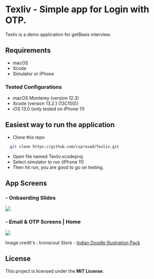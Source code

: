 # Texliv - Simple app for Login with OTP.
Texliv is a demo application for getBasis interview.

## Requirements
- macOS
- Xcode
- Simulator or iPhone

### Tested Configurations
- macOS Monterey (version 12.3)
- Xcode (version 13.2.1 (13C100))
- iOS 13.0 (only tested on iPhone 11)

## Easiest way to run the application
- Clone this repo
 ```bash
   git clone https://github.com/csprasad/Texliv.git
```
- Open file named Texliv.xcodeproj
- Select simulator to run (iPhone 11)
- Then hit run, you are good to go on testing.

## App Screens
### - Onbaording Slides
<img src="../../blob/main/App%20Screens/App_screen_1.png"/>

### - Email & OTP Screens | Home
<img src="../../blob/main/App%20Screens/App_screen_2.png"/>



Image credit's : Iconscout Store - [Indian Doodle Illustration Pack](https://iconscout.com/illustration-pack/indian-doodle)

## License

This project is licensed under the **MIT License**.


